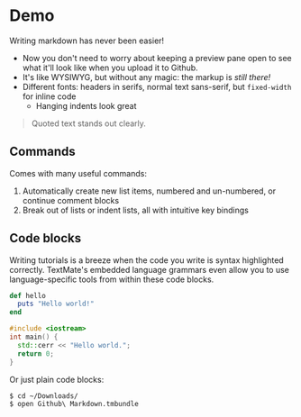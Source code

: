# Demo
Writing markdown has never been easier!

- Now you don't need to worry about keeping a preview pane open to see what it'll look like when you upload it to Github.
- It's like WYSIWYG, but without any magic: the markup is *still there!*
- Different fonts: headers in serifs, normal text sans-serif, but `fixed-width` for inline code
    - Hanging indents look great

> Quoted text stands out clearly.

## Commands
Comes with many useful commands:

1. Automatically create new list items, numbered and un-numbered, or continue comment blocks
2. Break out of lists or indent lists, all with intuitive key bindings

## Code blocks
Writing tutorials is a breeze when the code you write is syntax highlighted correctly. TextMate's embedded language grammars even allow you to use language-specific tools from within these code blocks.

~~~ ruby
def hello
  puts "Hello world!"
end
~~~

```cpp
#include <iostream>
int main() {
  std::cerr << "Hello world.";
  return 0;
}
```

Or just plain code blocks:

    $ cd ~/Downloads/
    $ open Github\ Markdown.tmbundle
